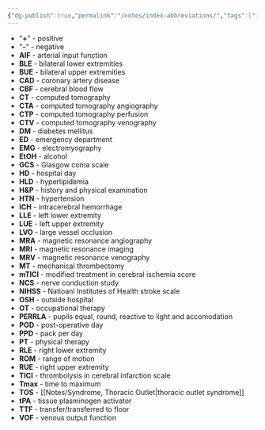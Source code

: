 ```yaml
---
{"dg-publish":true,"permalink":"/notes/index-abbreviations/","tags":["index"],"created":"2023-05-12T22:05:52.000-05:00","updated":"2023-06-04T22:16:04.767-05:00"}
---
```



- "**+**" - positive
- "**-**" - negative
- **AIF** - arterial input function
- **BLE** - bilateral lower extremities
- **BUE** - bilateral upper extremities
- **CAD** - coronary artery disease
- **CBF** - cerebral blood flow
- **CT** - computed tomography
- **CTA** - computed tomography angiography
- **CTP** - computed tomography perfusion
- **CTV** - computed tomography venography
- **DM** - diabetes mellitus
- **ED** - emergency department
- **EMG** - electromyography
- **EtOH** - alcohol
- **GCS** - Glasgow coma scale
- **HD** - hospital day
- **HLD** - hyperlipidemia
- **H&P** - history and physical examination
- **HTN** - hypertension
- **ICH** - intracerebral hemorrhage
- **LLE** - left lower extremity
- **LUE** - left upper extremity
- **LVO** - large vessel occlusion
- **MRA** - magnetic resonance angiography
- **MRI** - magnetic resonance imaging
- **MRV** - magnetic resonance venography
- **MT** - mechanical thrombectomy
- **mTICI** - modified treatment in cerebral ischemia score
- **NCS** - nerve conduction study
- **NIHSS** - Natioanl Institutes of Health stroke scale
- **OSH** - outside hospital
- **OT** - occupational therapy
- **PERRLA** - pupils equal, round, reactive to light and accomodation
- **POD** - post-operative day
- **PPD** - pack per day
- **PT** - physical therapy
- **RLE** - right lower extremity
- **ROM** - range of motion
- **RUE** - right upper extremity
- **TICI** - thrombolysis in cerebral infarction scale
- **Tmax** - time to maximum
- **TOS** - [[Notes/Syndrome, Thoracic Outlet\|thoracic outlet syndrome]]
- **tPA** - tissue plasminogen activator
- **TTF** - transfer/transferred to floor
- **VOF** - venous output function
